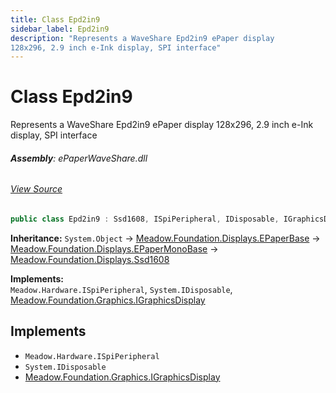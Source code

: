 ```yaml
---
title: Class Epd2in9
sidebar_label: Epd2in9
description: "Represents a WaveShare Epd2in9 ePaper display
128x296, 2.9 inch e-Ink display, SPI interface"
---
```

# Class Epd2in9
Represents a WaveShare Epd2in9 ePaper display
128x296, 2.9 inch e-Ink display, SPI interface

###### **Assembly**: ePaperWaveShare.dll
###### [View Source](https://github.com/WildernessLabs/Meadow.Foundation.git/blob/develop/Source/Meadow.Foundation.Peripherals/Displays.ePaperWaveShare/Driver/Drivers/Epd2in9.cs#L9)
```csharp title="Declaration"
public class Epd2in9 : Ssd1608, ISpiPeripheral, IDisposable, IGraphicsDisplay
```
**Inheritance:** `System.Object` -> [Meadow.Foundation.Displays.EPaperBase](../Meadow.Foundation.Displays/EPaperBase) -> [Meadow.Foundation.Displays.EPaperMonoBase](../Meadow.Foundation.Displays/EPaperMonoBase) -> [Meadow.Foundation.Displays.Ssd1608](../Meadow.Foundation.Displays/Ssd1608)

**Implements:**  
`Meadow.Hardware.ISpiPeripheral`, `System.IDisposable`, [Meadow.Foundation.Graphics.IGraphicsDisplay](../Meadow.Foundation.Graphics/IGraphicsDisplay)


## Implements

* `Meadow.Hardware.ISpiPeripheral`
* `System.IDisposable`
* [Meadow.Foundation.Graphics.IGraphicsDisplay](../Meadow.Foundation.Graphics/IGraphicsDisplay)
